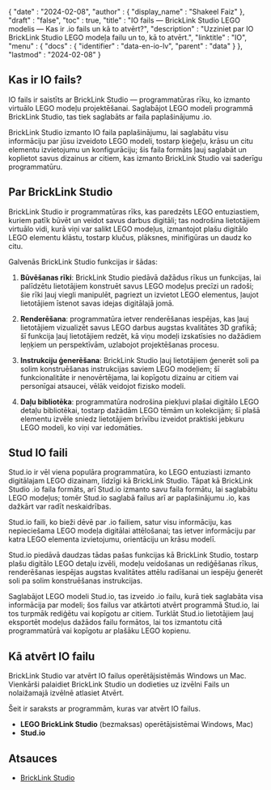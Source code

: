{
  "date" : "2024-02-08",
  "author" : {
    "display_name" : "Shakeel Faiz"
},
  "draft" : "false",
  "toc" : true,
  "title" : "IO fails — BrickLink Studio LEGO modelis — Kas ir .io fails un kā to atvērt?",
  "description" : "Uzziniet par IO BrickLink Studio LEGO modeļa failu un to, kā to atvērt.",
  "linktitle" : "IO",
  "menu" : {
    "docs" : {
      "identifier" : "data-en-io-lv",
      "parent" : "data"
}
},
  "lastmod" : "2024-02-08"
}

## Kas ir IO fails?

IO fails ir saistīts ar BrickLink Studio — programmatūras rīku, ko izmanto virtuālo LEGO modeļu projektēšanai. Saglabājot LEGO modeli programmā BrickLink Studio, tas tiek saglabāts ar faila paplašinājumu .io.

BrickLink Studio izmanto IO faila paplašinājumu, lai saglabātu visu informāciju par jūsu izveidoto LEGO modeli, tostarp ķieģeļu, krāsu un citu elementu izvietojumu un konfigurāciju; šis faila formāts ļauj saglabāt un koplietot savus dizainus ar citiem, kas izmanto BrickLink Studio vai saderīgu programmatūru.

## Par BrickLink Studio

BrickLink Studio ir programmatūras rīks, kas paredzēts LEGO entuziastiem, kuriem patīk būvēt un veidot savus darbus digitāli; tas nodrošina lietotājiem virtuālo vidi, kurā viņi var salikt LEGO modeļus, izmantojot plašu digitālo LEGO elementu klāstu, tostarp klučus, plāksnes, minifigūras un daudz ko citu.

Galvenās BrickLink Studio funkcijas ir šādas:

1.  **Būvēšanas rīki**: BrickLink Studio piedāvā dažādus rīkus un funkcijas, lai palīdzētu lietotājiem konstruēt savus LEGO modeļus precīzi un radoši; šie rīki ļauj viegli manipulēt, pagriezt un izvietot LEGO elementus, ļaujot lietotājiem īstenot savas idejas digitālajā jomā.
    
2.  **Renderēšana**: programmatūra ietver renderēšanas iespējas, kas ļauj lietotājiem vizualizēt savus LEGO darbus augstas kvalitātes 3D grafikā; šī funkcija ļauj lietotājiem redzēt, kā viņu modeļi izskatīsies no dažādiem leņķiem un perspektīvām, uzlabojot projektēšanas procesu.
    
3.  **Instrukciju ģenerēšana**: BrickLink Studio ļauj lietotājiem ģenerēt soli pa solim konstruēšanas instrukcijas saviem LEGO modeļiem; šī funkcionalitāte ir nenovērtējama, lai kopīgotu dizainu ar citiem vai personīgai atsaucei, vēlāk veidojot fizisko modeli.
    
4.  **Daļu bibliotēka**: programmatūra nodrošina piekļuvi plašai digitālo LEGO detaļu bibliotēkai, tostarp dažādām LEGO tēmām un kolekcijām; šī plašā elementu izvēle sniedz lietotājiem brīvību izveidot praktiski jebkuru LEGO modeli, ko viņi var iedomāties.

## Stud IO faili

Stud.io ir vēl viena populāra programmatūra, ko LEGO entuziasti izmanto digitālajam LEGO dizainam, līdzīgi kā BrickLink Studio. Tāpat kā BrickLink Studio .io faila formāts, arī Stud.io izmanto savu faila formātu, lai saglabātu LEGO modeļus; tomēr Stud.io saglabā failus arī ar paplašinājumu .io, kas dažkārt var radīt neskaidrības.

Stud.io faili, ko bieži dēvē par .io failiem, satur visu informāciju, kas nepieciešama LEGO modeļa digitālai attēlošanai; tas ietver informāciju par katra LEGO elementa izvietojumu, orientāciju un krāsu modelī.

Stud.io piedāvā daudzas tādas pašas funkcijas kā BrickLink Studio, tostarp plašu digitālo LEGO detaļu izvēli, modeļu veidošanas un rediģēšanas rīkus, renderēšanas iespējas augstas kvalitātes attēlu radīšanai un iespēju ģenerēt soli pa solim konstruēšanas instrukcijas.

Saglabājot LEGO modeli Stud.io, tas izveido .io failu, kurā tiek saglabāta visa informācija par modeli; šos failus var atkārtoti atvērt programmā Stud.io, lai tos turpmāk rediģētu vai kopīgotu ar citiem. Turklāt Stud.io lietotājiem ļauj eksportēt modeļus dažādos failu formātos, lai tos izmantotu citā programmatūrā vai kopīgotu ar plašāku LEGO kopienu.

## Kā atvērt IO failu

BrickLink Studio var atvērt IO failus operētājsistēmās Windows un Mac. Vienkārši palaidiet BrickLink Studio un dodieties uz izvēlni Fails un nolaižamajā izvēlnē atlasiet Atvērt.

Šeit ir saraksts ar programmām, kuras var atvērt IO failus.

- **LEGO BrickLink Studio** (bezmaksas) operētājsistēmai Windows, Mac)
- **Stud.io**

## Atsauces
* [BrickLink Studio](https://www.bricklink.com/v3/studio/download.page)


